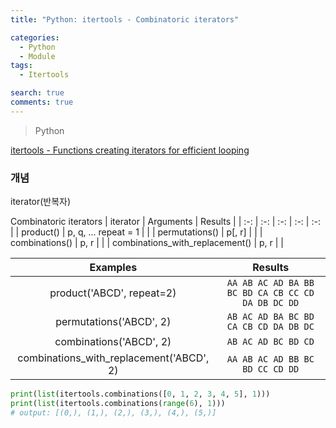 ```yaml
---
title: "Python: itertools - Combinatoric iterators"

categories:
  - Python
  - Module
tags:
  - Itertools

search: true
comments: true
---
```


> Python

[itertools - Functions creating iterators for efficient looping](https://docs.python.org/3/library/itertools.html)

### 개념

iterator(반복자)

Combinatoric iterators
| iterator | Arguments | Results |
| :-: | :-: | :-: | :-: | :-: |
| product() | p, q, ... repeat = 1 | |
| permutations() | p[, r] | |
| combinations() | p, r | |
| combinations_with_replacement() | p, r | |

| Examples | Results |
| :-: | :-: |
| product('ABCD', repeat=2) | `AA AB AC AD BA BB BC BD CA CB CC CD DA DB DC DD` |
| permutations('ABCD', 2) | `AB AC AD BA BC BD CA CB CD DA DB DC` |
| combinations('ABCD', 2) | `AB AC AD BC BD CD` |
| combinations_with_replacement('ABCD', 2) | `AA AB AC AD BB BC BD CC CD DD` |

```python
print(list(itertools.combinations([0, 1, 2, 3, 4, 5], 1)))
print(list(itertools.combinations(range(6), 1)))
# output: [(0,), (1,), (2,), (3,), (4,), (5,)]
```